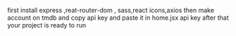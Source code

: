 first install express ,reat-router-dom , sass,react icons,axios
then make account on tmdb and copy api key and paste it in home.jsx api key
after that your project is ready to run
